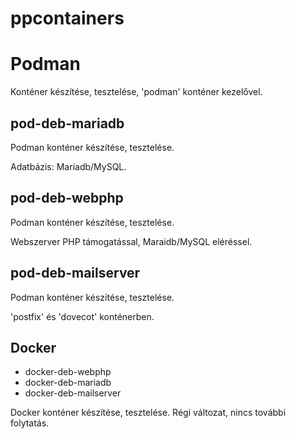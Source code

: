 # ppcontainers

# Podman

Konténer készítése, tesztelése, 'podman' konténer kezelővel.

## pod-deb-mariadb

Podman konténer készítése, tesztelése.

Adatbázis: Mariadb/MySQL.

## pod-deb-webphp

Podman konténer készítése, tesztelése.

Webszerver PHP támogatással, Maraidb/MySQL eléréssel.

## pod-deb-mailserver

Podman konténer készítése, tesztelése.

'postfix' és 'dovecot' konténerben.

## Docker

- docker-deb-webphp
- docker-deb-mariadb
- docker-deb-mailserver

Docker konténer készítése, tesztelése. Régi változat, nincs további folytatás.

